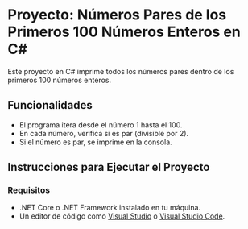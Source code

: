 # Proyecto: Números Pares de los Primeros 100 Números Enteros en C#

Este proyecto en C# imprime todos los números pares dentro de los primeros 100 números enteros.

## Funcionalidades

- El programa itera desde el número 1 hasta el 100.
- En cada número, verifica si es par (divisible por 2).
- Si el número es par, se imprime en la consola.

## Instrucciones para Ejecutar el Proyecto

### Requisitos

- .NET Core o .NET Framework instalado en tu máquina.
- Un editor de código como [Visual Studio](https://visualstudio.microsoft.com/es/) o [Visual Studio Code](https://code.visualstudio.com/).